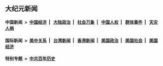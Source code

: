 ## 大纪元新闻

#### 中国新闻 &nbsp;>&nbsp; [中国经济](indexes/ncid283/README.md?07290845) &nbsp;| &nbsp; [大陆政治](indexes/ncid277/README.md?07290845) &nbsp;| &nbsp; [社会万象](indexes/ncid282/README.md?07290845) &nbsp;| &nbsp; [中国人权](indexes/ncid278/README.md?07290845) &nbsp;| &nbsp; [群体事件](indexes/ncid279/README.md?07290845) &nbsp;| &nbsp; [天灾人祸](indexes/ncid280/README.md?07290845)

#### 国际新闻 &nbsp;>&nbsp; [美中关系](indexes/nf1412576/README.md?07290845) &nbsp;| &nbsp; [台湾新闻](indexes/ncid1349361/README.md?07290845) &nbsp;| &nbsp; [香港新闻](indexes/ncid1349362/README.md?07290845) &nbsp;| &nbsp; [美国政治](indexes/ncid1078159/README.md?07290845) &nbsp;| &nbsp; [美国社会](indexes/ncid1078160/README.md?07290845) &nbsp;| &nbsp; [美国经济](indexes/ncid1078158/README.md?07290845)

#### 特别专题 &nbsp;>&nbsp; [中共百年历史](https://github.com/easy2view/epoch-special/blob/master/README.md?07290845)  
